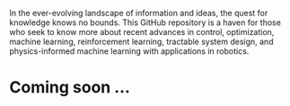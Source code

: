 In the ever-evolving landscape of information and ideas, the quest for knowledge knows no bounds. This GitHub repository is a haven for those who seek to know more about recent advances in control, optimization, machine learning, reinforcement learning, tractable system design, and physics-informed machine learning with applications in robotics.   

# Coming soon ...
